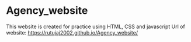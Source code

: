 # Agency_website
This website is created for practice using HTML, CSS and javascript 
Url of website:
 https://rutujaj2002.github.io/Agency_website/
